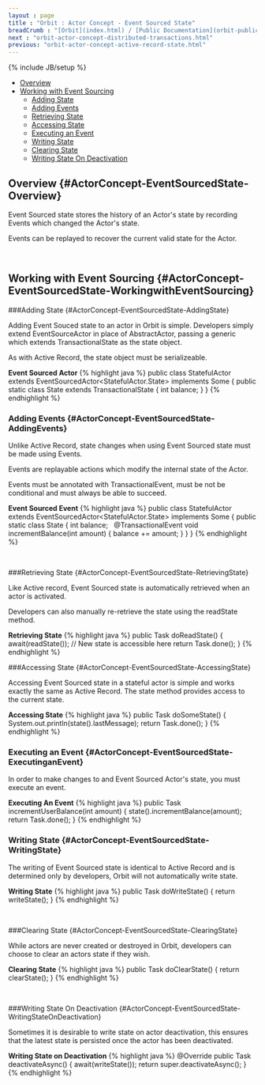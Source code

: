 ```yaml
---
layout : page
title : "Orbit : Actor Concept - Event Sourced State"
breadCrumb : "[Orbit](index.html) / [Public Documentation](orbit-public-documentation.html) / [Actors](orbit-actors.html) / [Actor Concepts](orbit-actor-concepts.html) / [Actor Concept - Persistent State](orbit-actor-concept-persistent-state.html)"
next : "orbit-actor-concept-distributed-transactions.html"
previous: "orbit-actor-concept-active-record-state.html"
---
```

{% include JB/setup %}



-  [Overview](#ActorConcept-EventSourcedState-Overview)
-  [Working with Event Sourcing](#ActorConcept-EventSourcedState-WorkingwithEventSourcing)
    -  [Adding State](#ActorConcept-EventSourcedState-AddingState)
    -  [Adding Events](#ActorConcept-EventSourcedState-AddingEvents)
    -  [Retrieving State](#ActorConcept-EventSourcedState-RetrievingState)
    -  [Accessing State](#ActorConcept-EventSourcedState-AccessingState)
    -  [Executing an Event](#ActorConcept-EventSourcedState-ExecutinganEvent)
    -  [Writing State](#ActorConcept-EventSourcedState-WritingState)
    -  [Clearing State](#ActorConcept-EventSourcedState-ClearingState)
    -  [Writing State On Deactivation](#ActorConcept-EventSourcedState-WritingStateOnDeactivation)



Overview {#ActorConcept-EventSourcedState-Overview}
----------


Event Sourced state stores the history of an Actor's state by recording Events which changed the Actor's state.


Events can be replayed to recover the current valid state for the Actor.


 


Working with Event Sourcing {#ActorConcept-EventSourcedState-WorkingwithEventSourcing}
----------


###Adding State {#ActorConcept-EventSourcedState-AddingState}


Adding Event Souced state to an actor in Orbit is simple. Developers simply extend EventSourceActor in place of AbstractActor, passing a generic which extends TransactionalState as the state object.


As with Active Record, the state object must be serializeable.

**Event Sourced Actor** 
{% highlight java %}
public class StatefulActor extends EventSourcedActor<StatefulActor.State> implements Some
{
    public static class State extends TransactionalState
    {
        int balance;
    }
}
{% endhighlight %}

### Adding Events {#ActorConcept-EventSourcedState-AddingEvents}


Unlike Active Record, state changes when using Event Sourced state must be made using Events.


Events are replayable actions which modify the internal state of the Actor.


Events must be annotated with TransactionalEvent, must be not be conditional and must always be able to succeed.

**Event Sourced Event** 
{% highlight java %}
public class StatefulActor extends EventSourcedActor<StatefulActor.State> implements Some
{
    public static class State
    {
        int balance;
 
        @TransactionalEvent
        void incrementBalance(int amount)
        {
             balance += amount;
        }
    }
}
{% endhighlight %}

 


###Retrieving State {#ActorConcept-EventSourcedState-RetrievingState}


Like Active record, Event Sourced state is automatically retrieved when an actor is activated.


Developers can also manually re-retrieve the state using the readState method.

**Retrieving State** 
{% highlight java %}
public Task doReadState()
{
    await(readState());
    // New state is accessible here	
    return Task.done();
}
{% endhighlight %}

###Accessing State {#ActorConcept-EventSourcedState-AccessingState}


Accessing Event Sourced state in a stateful actor is simple and works exactly the same as Active Record. The state method provides access to the current state.

**Accessing State** 
{% highlight java %}
public Task doSomeState()
{
    System.out.println(state().lastMessage);
    return Task.done();
}
{% endhighlight %}

### Executing an Event {#ActorConcept-EventSourcedState-ExecutinganEvent}


In order to make changes to and Event Sourced Actor's state, you must execute an event.

**Executing An Event** 
{% highlight java %}
public Task incrementUserBalance(int amount)
{
    state().incrementBalance(amount);
    return Task.done();
}
{% endhighlight %}

### Writing State {#ActorConcept-EventSourcedState-WritingState}


The writing of Event Sourced state is identical to Active Record and is determined only by developers, Orbit will not automatically write state.

**Writing State** 
{% highlight java %}
public Task doWriteState()
{
    return writeState();
}
{% endhighlight %}

 


###Clearing State {#ActorConcept-EventSourcedState-ClearingState}


While actors are never created or destroyed in Orbit, developers can choose to clear an actors state if they wish.

**Clearing State** 
{% highlight java %}
public Task doClearState()
{
    return clearState();
}
{% endhighlight %}

 


###Writing State On Deactivation {#ActorConcept-EventSourcedState-WritingStateOnDeactivation}


Sometimes it is desirable to write state on actor deactivation, this ensures that the latest state is persisted once the actor has been deactivated.

**Writing State on Deactivation** 
{% highlight java %}
@Override
public Task deactivateAsync()
{
    await(writeState());
    return super.deactivateAsync();
}
{% endhighlight %}
